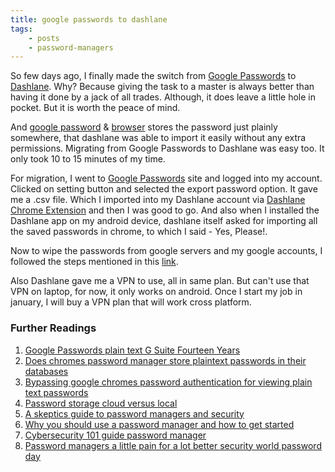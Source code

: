 ```yaml
---
title: google passwords to dashlane
tags:
    - posts
    - password-managers
---
```


So few days ago, I finally made the switch from [Google Passwords] to [Dashlane]. Why? Because giving the task to a master is always better than having it done by a jack of all trades. Although, it does leave a little hole in pocket. But it is worth the peace of mind.

And [google password] & [browser] stores the password just plainly somewhere, that dashlane was able to import it easily without any extra permissions. Migrating from Google Passwords to Dashlane was easy too. It only took 10 to 15 minutes of my time. 

For migration, I went to [Google Passwords] site and logged into my account. Clicked on setting button and selected the export password option. It gave me a .csv file. Which I imported into my Dashlane account via [Dashlane Chrome Extension] and then I was good to go. And also when I installed the Dashlane app on my android device, dashlane itself asked for importing all the saved passwords in chrome, to which I said - Yes, Please!.

Now to wipe the passwords from google servers and my google accounts, I followed the steps mentioned in this [link].

Also Dashlane gave me a VPN to use, all in same plan. But can't use that VPN on laptop, for now, it only works on android. Once I start my job in january, I will buy a VPN plan that will work cross platform.

### Further Readings

1. [Google Passwords plain text G Suite Fourteen Years](https://www.theverge.com/2019/5/21/18634842/google-passwords-plain-text-g-suite-fourteen-years)
2. [Does chromes password manager store plaintext passwords in their databases](https://security.stackexchange.com/questions/200507/does-chromes-password-manager-store-plaintext-passwords-in-their-databases)
3. [Bypassing google chromes password authentication for viewing plain text passwords](https://medium.com/@ryanshahine/bypassing-google-chromes-password-authentication-for-viewing-plain-text-passwords-b7f286eeff92)
4. [Password storage cloud versus local](https://blog.dashlane.com/password-storage-cloud-versus-local/)
5. [A skeptics guide to password managers and security](https://blog.dashlane.com/a-skeptics-guide-to-password-managers-and-security/)
6. [Why you should use a password manager and how to get started](https://www.howtogeek.com/141500/why-you-should-use-a-password-manager-and-how-to-get-started/)
7. [Cybersecurity 101 guide password manager](https://techcrunch.com/2018/12/25/cybersecurity-101-guide-password-manager/)
8. [Password managers a little pain for a lot better security world password day](https://www.cnet.com/news/password-managers-a-little-pain-for-a-lot-better-security-world-password-day/)

[google password]:            https://www.scmagazine.com/home/security-news/chrome-saved-passwords-in-plain-text-not-a-flaw-according-to-google/
[browser]:                    https://searchsecurity.techtarget.com/answer/Preventing-plaintext-password-problems-in-Google-Chrome
[Google Passwords]:           https://passwords.google.com
[Dashlane]:                   https://www.dashlane.com/
[Dashlane Chrome Extension]:  https://chrome.google.com/webstore/detail/dashlane-password-manager/fdjamakpfbbddfjaooikfcpapjohcfmg?hl=en
[link]:                       https://support.google.com/accounts/thread/3509905?hl=en
